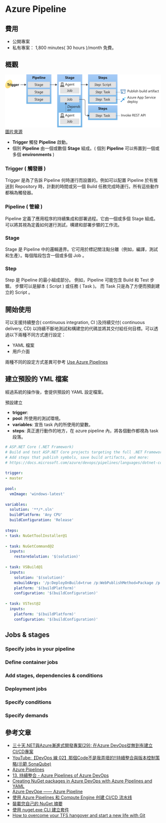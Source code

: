 # Azure Pipeline

## 費用

* 公開專案
* 私有專案： 1,800 minutes( 30 hours )/month 免費。

## 概觀

![Key Concepts](../images/Azure/key-concepts-overview.svg)  
[圖片來源][pic001]

* **Trigger** 觸發 **Pipeline** 啟動。
* 個別 **Pipeline** 由一個或數個 **Stage** 組成。( 個別 **Pipeline** 可以佈置到一個或多個 **environments** )

### Trigger ( 觸發器 )

Trigger 是為了告訴 Pipeline 何時運行而設置的。例如可以配置 Pipeline 於有推送到 Repository 時，計劃的時間或另一個 Build 任務完成時運行。所有這些動作都稱為觸發器。

### Pipeline ( 管線 )

Pipeline 定義了應用程序的持續集成和部署過程。它由一個或多個 Stage 組成。可以將其視為定義如何運行測試，構建和部署步驟的工作流。

### Stage

Stage 是 Pipeline 中的邏輯邊界。它可用於標記關注點分離（例如，編譯，測試和生產）。每個階段包含一個或多個 Job 。

### Step

Step 是 Pipeline 的最小組成部分。
例如，Pipeline 可能包含 Build 和 Test 步驟。
步驟可以是腳本 ( Script ) 或任務 ( Task )。
而 Task 只是為了方便而預創建立的 Script 。

## 開始使用

可以支援持續整合( continuous integration, CI )及持續交付( continuous delivery, CD) 以持續不斷地測試和構建您的代碼並將其交付給任何目標。可以透過以下兩種不同方式進行設定：

* YAML 檔案
* 用戶介面

兩種不同的設定方式差異可參考 [Use Azure Pipelines][MSDN:UseAzurePipelines]

## 建立預設的 YML 檔案

經過系統的操作後，會提供預設的 YAML 設定檔案。

預設建立

* **trigger**:
* **pool**: 所使用的測試環境。
* **variables**: 宣告 task 內的所使用的變數。
* **steps**: 真正進行動作的地方，在 azure pipeline 內，將各個動作都視為 task 段落。

```yml
# ASP.NET Core (.NET Framework)
# Build and test ASP.NET Core projects targeting the full .NET Framework.
# Add steps that publish symbols, save build artifacts, and more:
# https://docs.microsoft.com/azure/devops/pipelines/languages/dotnet-core

trigger:
- master

pool:
  vmImage: 'windows-latest'

variables:
  solution: '**/*.sln'
  buildPlatform: 'Any CPU'
  buildConfiguration: 'Release'

steps:
- task: NuGetToolInstaller@1

- task: NuGetCommand@2
  inputs:
    restoreSolution: '$(solution)'

- task: VSBuild@1
  inputs:
    solution: '$(solution)'
    msbuildArgs: '/p:DeployOnBuild=true /p:WebPublishMethod=Package /p:PackageAsSingleFile=true /p:SkipInvalidConfigurations=true /p:DesktopBuildPackageLocation="$(build.artifactStagingDirectory)\WebApp.zip" /p:DeployIisAppPath="Default Web Site"'
    platform: '$(buildPlatform)'
    configuration: '$(buildConfiguration)'

- task: VSTest@2
  inputs:
    platform: '$(buildPlatform)'
    configuration: '$(buildConfiguration)'

```

## Jobs & stages

### Specify jobs in your pipeline

### Define container jobs

### Add stages, dependencies & conditions

### Deployment jobs

### Specify conditions

### Specify demands

## 參考文章

* [三十天.NET與Azure漸進式開發專案(29): 在Azure DevOps從無到有建立CI/CD專案][Ref003]
* [YouTube:【DevOps 線 02】那個Code不是我弄壞的!!持續整合與版本控制策略(示範 SonaQube)][Ref002]
* [Azure Pipelines][MSDN:Pipeline]
* [13. 持續整合 - Azure Pipelines of Azure DevOps][Ref001]
* [Creating NuGet packages in Azure DevOps with Azure Pipelines and YAML][Ref004]
* [Azure DevOpe —— Azure Pipeline][Ref005]
* [使用 Azure Pipelines 和 Compute Engine 创建 CI/CD 流水线][Ref006]
* [裝載您自己的 NuGet 摘要][Ref007]
* [使用 nuget.exe CLI 建立套件][Ref008]
* [How to overcome your TFS hangover and start a new life with Git][Ref009]




[pic001]:https://docs.microsoft.com/en-us/azure/devops/pipelines/get-started/key-pipelines-concepts?view=azure-devops
[MSDN:Pipeline]:https://docs.microsoft.com/en-us/azure/devops/pipelines/?view=azure-devops
[MSDN:UseAzurePipelines]:https://docs.microsoft.com/zh-tw/azure/devops/pipelines/get-started/pipelines-get-started?view=azure-devops
[Ref001]:https://ithelp.ithome.com.tw/articles/10206169
[Ref002]:https://www.youtube.com/watch?v=GtHxhIYK_dg
[Ref003]:https://ithelp.ithome.com.tw/articles/10207833
[Ref004]:https://medium.com/@dan.cokely/creating-nuget-packages-in-azure-devops-with-azure-pipelines-and-yaml-d6fa30f0f15e
[Ref005]:https://blog.csdn.net/playermaker57/article/details/87901531
[Ref006]:https://cloud.google.com/solutions/creating-cicd-pipeline-vsts-compute-engine?hl=zh-cn
[Ref007]:https://docs.microsoft.com/zh-tw/nuget/hosting-packages/overview
[Ref008]:https://docs.microsoft.com/zh-tw/nuget/create-packages/creating-a-package
[Ref009]:https://medium.com/@SubhankarS/https-medium-com-subhankars-how-to-overcome-your-tfs-hangover-c7934a50b52b